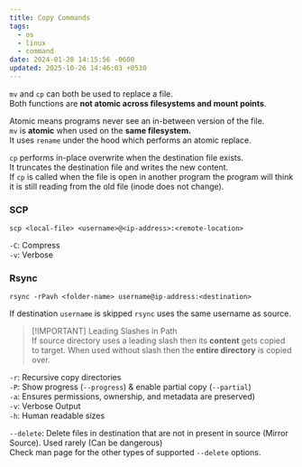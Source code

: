 ```yaml
---
title: Copy Commands
tags:
  - os
  - linux
  - command
date: 2024-01-28 14:15:56 -0600
updated: 2025-10-26 14:46:03 +0530
---
```


`mv` and `cp` can both be used to replace a file.  
Both functions are **not atomic across filesystems and mount points**.

Atomic means programs never see an in-between version of the file.  
`mv` is **atomic** when used on the **same filesystem.**  
It uses `rename` under the hood which performs an atomic replace.  

`cp` performs in-place overwrite when the destination file exists.  
It truncates the destination file and writes the new content.  
If `cp` is called when the file is open in another program the program will think it is still reading from the old file (inode does not change).  

### SCP

````shell
scp <local-file> <username>@<ip-address>:<remote-location>
````

`-C`: Compress  
`-v`: Verbose

### Rsync

````shell
rsync -rPavh <folder-name> username@ip-address:<destination>
````

If destination `username` is skipped `rsync` uses the same username as source.  

> [!IMPORTANT] Leading Slashes in Path  
> If source directory uses a leading slash then its **content** gets copied to target. When used without slash then the **entire directory** is copied over.

`-r`: Recursive copy directories  
`-P`: Show progress (`--progress`) & enable partial copy (`--partial`)  
`-a`: Ensures permissions, ownership, and metadata are preserved)  
`-v`: Verbose Output  
`-h`: Human readable sizes  

`--delete`: Delete files in destination that are not in present in source (Mirror Source). Used rarely (Can be dangerous)  
Check man page for the other types of supported `--delete` options.  
